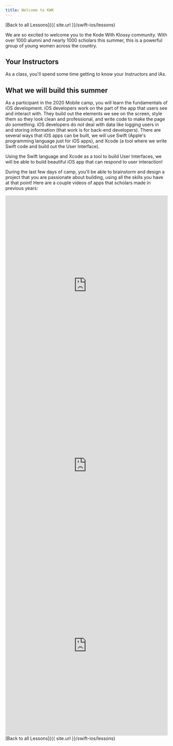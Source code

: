 ```yaml
---
title: Welcome to KWK
---
```


[Back to all Lessons]({{ site.url }}/swift-ios/lessons)

We are so excited to welcome you to the Kode With Klossy community. With over 1000 alumni and nearly 1000 scholars this summer, this is a powerful group of young women across the country.

## Your Instructors

As a class, you'll spend some time getting to know your Instructors and IAs.

## What we will build this summer

As a participant in the 2020 Mobile camp, you will learn the fundamentals of iOS development. iOS developers work on the part of the app that users see and interact with. They build out the elements we see on the screen, style them so they look clean and professional, and write code to make the page _do_ something. iOS developers do _not_ deal with data like logging users in and storing information (that work is for back-end developers). There are several ways that iOS apps can be built, we will use Swift (Apple's programming language just for iOS apps), and Xcode (a tool where we write Swift code and build out the User Interface).

Using the Swift language and Xcode as a tool to build User Interfaces, we will be able to build beautiful iOS app that can respond to user interaction!

During the last few days of camp, you'll be able to brainstorm and design a project that you are passionate about building, using all the skills you have at that point! Here are a couple videos of apps that scholars made in previous years:

<iframe width="100%" height="560" frameborder="0" scrolling="no" src="https://screencast-o-matic.com/embed?sc=cFjIfhq6U2&v=5&ff=1" allowfullscreen="true"></iframe>

<iframe width="100%" height="560" frameborder="0" scrolling="no" src="https://screencast-o-matic.com/embed?sc=cFjIePq6uN&v=5&ff=1" allowfullscreen="true"></iframe>

<iframe width="100%" height="560" frameborder="0" scrolling="no" src="https://screencast-o-matic.com/embed?sc=cFjIfcq6UV&v=5&ff=1" allowfullscreen="true"></iframe>

<br>
[Back to all Lessons]({{ site.url }}/swift-ios/lessons)
